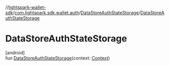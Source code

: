 //[lightspark-wallet-sdk](../../../index.md)/[com.lightspark.sdk.wallet.auth](../index.md)/[DataStoreAuthStateStorage](index.md)/[DataStoreAuthStateStorage](-data-store-auth-state-storage.md)

# DataStoreAuthStateStorage

[android]\
fun [DataStoreAuthStateStorage](-data-store-auth-state-storage.md)(context: [Context](https://developer.android.com/reference/kotlin/android/content/Context.html))
